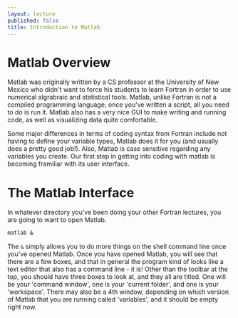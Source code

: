 ```yaml
---
layout: lecture
published: false
title: Introduction to Matlab
---
```



# Matlab Overview
Matlab was originally written by a CS professor at the University of New Mexico who didn't want to force his students to learn Fortran in order to use numerical algrabraic and statistical tools. Matlab, unlike Fortran is not a compiled programming language; once you've written a script, all you need to do is run it. Matlab also has a very nice GUI to make writing and running code, as well as visualizing data quite comfortable.

Some major differences in terms of coding syntax from Fortran include not having to define your variable types, Matlab does it for you (and usually does a pretty good job!). Also, Matlab is case sensitive regarding any variables you create. Our first step in getting into coding with matlab is becoming framiliar with its user interface.

# The Matlab Interface
In whatever directory you've been doing your other Fortran lectures, you are going to want to open Matlab.

~~~ bash
matlab &
~~~

The `&` simply allows you to do more things on the shell command line once you've opened Matlab. Once you have opened Matlab, you will see that there are a few boxes, and that in general the program kind of looks like a text editor that also has a command line - it is! Other than the toolbar at the top, you should have three boxes to look at, and they all are titled. One will be your 'command window', one is your 'current folder', and one is your 'workspace'. There may also be a 4th window, depending on which version of Matlab that you are running called 'variables', and it should be empty right now.
